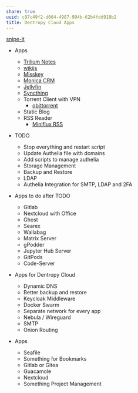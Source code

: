 ```yaml
---
share: true
uuid: c97c49f2-d064-4987-994b-62b4fdd918b2
title: Dentropy Cloud Apps
---
```

[snipe-it](../04730aed-d75b-41ea-aef7-cacced36e9e3)

* Apps
	* [Trilium Notes](../ac895e08-776c-4f91-86a6-5108e7634d3d)
	* [wikijs](../c7f4916b-aecb-4d00-a8e3-bb4908e1158d)
	* [Misskey](../f3ee7e01-776c-4d8f-9663-501eb3809b6d)
	* [Monica CRM](../b0fcf97c-1900-4a2f-9eb1-bae8ab6a2446)
	* [Jellyfin](../1a9e08bc-d62b-4b71-b8cd-2934244f03eb)
	* [Syncthing](../0c7e22a8-554b-4c34-8f0f-7f9b6e5b832f)
  * Torrent Client with VPN
    * [qbittorrent](../cde71128-c7c2-453b-8221-2ebc02a2f38e)
  * Static Blog
  * RSS Reader
    * [Miniflux RSS](../0cf0803d-1a0f-4c50-9128-9ebbd8878757)
* TODO
	* Stop everything and restart script
	* Update Authelia file with domains
	* Add scripts to manage authelia
	* Storage Management
	* Backup and Restore
	* LDAP
	* Authelia Integration for SMTP, LDAP and 2FA
* Apps to do after TODO
	* Gitlab
	* Nextcloud with Office
	* Ghost
	* Searex
	* Wallabag
	* Matrix Server
	* gPodder
	* Jupyter Hub Server
	* GitPods
	* Code-Server

* Apps for Dentropy Cloud
  * Dynamic DNS
  * Better backup and restore
  * Keycloak Middleware
  * Docker Swarm
  * Separate network for every app
  * Nebula / Wireguard
  * SMTP
  * Onion Routing
* Apps
  * Seafile
  * Something for Bookmarks
  * Gitlab or Gitea
  * Guacamole
  * Nextcloud
  * Something Project Management